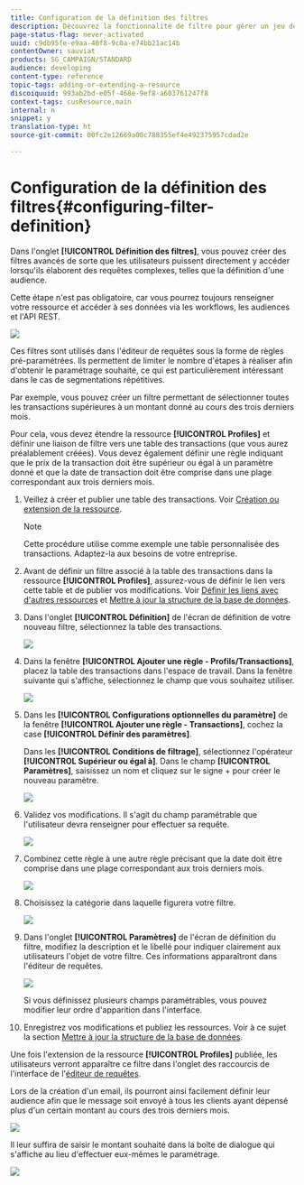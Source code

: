 ```yaml
---
title: Configuration de la définition des filtres
description: Découvrez la fonctionnalité de filtre pour gérer un jeu de données volumineux.
page-status-flag: never-activated
uuid: c9db95fe-e9aa-40f8-9c0a-e74bb21ac14b
contentOwner: sauviat
products: SG_CAMPAIGN/STANDARD
audience: developing
content-type: reference
topic-tags: adding-or-extending-a-resource
discoiquuid: 993ab2bd-e05f-468e-9ef8-a603761247f8
context-tags: cusResource,main
internal: n
snippet: y
translation-type: ht
source-git-commit: 00fc2e12669a00c788355ef4e492375957cdad2e

---
```



# Configuration de la définition des filtres{#configuring-filter-definition}

Dans l'onglet **[!UICONTROL Définition des filtres]**, vous pouvez créer des filtres avancés de sorte que les utilisateurs puissent directement y accéder lorsqu'ils élaborent des requêtes complexes, telles que la définition d'une audience.

Cette étape n'est pas obligatoire, car vous pourrez toujours renseigner votre ressource et accéder à ses données via les workflows, les audiences et l'API REST.

![](assets/custom_resource_filter-definition.png)

Ces filtres sont utilisés dans l'éditeur de requêtes sous la forme de règles pré-paramétrées. Ils permettent de limiter le nombre d'étapes à réaliser afin d'obtenir le paramétrage souhaité, ce qui est particulièrement intéressant dans le cas de segmentations répétitives.

Par exemple, vous pouvez créer un filtre permettant de sélectionner toutes les transactions supérieures à un montant donné au cours des trois derniers mois.

Pour cela, vous devez étendre la ressource **[!UICONTROL Profiles]** et définir une liaison de filtre vers une table des transactions (que vous aurez préalablement créées). Vous devez également définir une règle indiquant que le prix de la transaction doit être supérieur ou égal à un paramètre donné et que la date de transaction doit être comprise dans une plage correspondant aux trois derniers mois.

1. Veillez à créer et publier une table des transactions. Voir [Création ou extension de la ressource](../../developing/using/creating-or-extending-the-resource.md).

   >[!NOTE]
   >
   >Cette procédure utilise comme exemple une table personnalisée des transactions. Adaptez-la aux besoins de votre entreprise.

1. Avant de définir un filtre associé à la table des transactions dans la ressource **[!UICONTROL Profiles]**, assurez-vous de définir le lien vers cette table et de publier vos modifications. Voir [Définir les liens avec d'autres ressources](../../developing/using/configuring-the-resource-s-data-structure.md#defining-links-with-other-resources) et [Mettre à jour la structure de la base de données](../../developing/using/updating-the-database-structure.md).
1. Dans l'onglet **[!UICONTROL Définition]** de l'écran de définition de votre nouveau filtre, sélectionnez la table des transactions.

   ![](assets/custom_resource_filter-definition_example-empty.png)

1. Dans la fenêtre **[!UICONTROL Ajouter une règle - Profils/Transactions]**, placez la table des transactions dans l'espace de travail. Dans la fenêtre suivante qui s'affiche, sélectionnez le champ que vous souhaitez utiliser.

   ![](assets/custom_resource_filter-definition_example-field.png)

1. Dans les **[!UICONTROL Configurations optionnelles du paramètre]** de la fenêtre **[!UICONTROL Ajouter une règle - Transactions]**, cochez la case **[!UICONTROL Définir des paramètres]**.

   Dans les **[!UICONTROL Conditions de filtrage]**, sélectionnez l'opérateur **[!UICONTROL Supérieur ou égal à]**. Dans le champ **[!UICONTROL Paramètres]**, saisissez un nom et cliquez sur le signe + pour créer le nouveau paramètre.

   ![](assets/custom_resource_filter-definition_example-parameter.png)

1. Validez vos modifications. Il s'agit du champ paramétrable que l'utilisateur devra renseigner pour effectuer sa requête.

   ![](assets/custom_resource_filter-definition_ex_edit-rule.png)

1. Combinez cette règle à une autre règle précisant que la date doit être comprise dans une plage correspondant aux trois derniers mois.

   ![](assets/custom_resource_filter-definition_example.png)

1. Choisissez la catégorie dans laquelle figurera votre filtre.

   ![](assets/custom_resource_filter-definition_category.png)

1. Dans l'onglet **[!UICONTROL Paramètres]** de l'écran de définition du filtre, modifiez la description et le libellé pour indiquer clairement aux utilisateurs l'objet de votre filtre. Ces informations apparaîtront dans l'éditeur de requêtes.

   ![](assets/custom_resource_filter-definition_parameters.png)

   Si vous définissez plusieurs champs paramétrables, vous pouvez modifier leur ordre d'apparition dans l'interface.

1. Enregistrez vos modifications et publiez les ressources. Voir à ce sujet la section [Mettre à jour la structure de la base de données](../../developing/using/updating-the-database-structure.md).

Une fois l'extension de la ressource **[!UICONTROL Profiles]** publiée, les utilisateurs verront apparaître ce filtre dans l'onglet des raccourcis de l'interface de l'[éditeur de requêtes](../../automating/using/editing-queries.md).

Lors de la création d'un email, ils pourront ainsi facilement définir leur audience afin que le message soit envoyé à tous les clients ayant dépensé plus d'un certain montant au cours des trois derniers mois.

![](assets/custom_resource_filter-definition_email-audience.png)

Il leur suffira de saisir le montant souhaité dans la boîte de dialogue qui s'affiche au lieu d'effectuer eux-mêmes le paramétrage.

![](assets/custom_resource_filter-definition_email-audience_filter.png)

